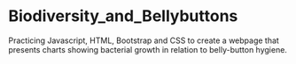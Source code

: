 # Biodiversity_and_Bellybuttons
Practicing Javascript, HTML, Bootstrap and CSS to create a webpage that presents charts showing bacterial growth in relation to belly-button hygiene.

